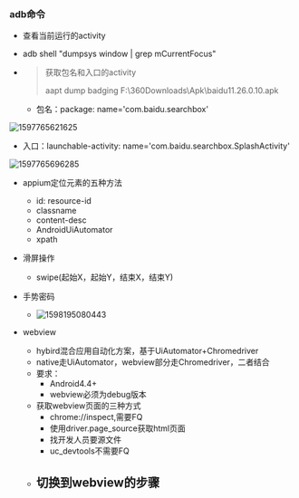 ### adb命令

- 查看当前运行的activity
  
- adb shell "dumpsys window | grep mCurrentFocus"
  
- > 获取包名和入口的activity
  >
  > aapt dump badging F:\360Downloads\Apk\baidu11.26.0.10.apk

  - 包名：package: name='com.baidu.searchbox'

![1597765621625](C:\Users\Mloong\AppData\Roaming\Typora\typora-user-images\1597765621625.png)

- 入口：launchable-activity: name='com.baidu.searchbox.SplashActivity'

![1597765696285](C:\Users\Mloong\AppData\Roaming\Typora\typora-user-images\1597765696285.png)



- appium定位元素的五种方法

  - id: resource-id
  - classname
  - content-desc
  - AndroidUiAutomator
  - xpath

- 滑屏操作
  - swipe(起始X，起始Y，结束X，结束Y)  

- 手势密码
  - ![1598195080443](C:\Users\Mloong\AppData\Roaming\Typora\typora-user-images\1598195080443.png)

- webview
  - hybird混合应用自动化方案，基于UiAutomator+Chromedriver
  - native走UiAutomator，webview部分走Chromedriver，二者结合
  - 要求：
    - Android4.4+
    - webview必须为debug版本
  - 获取webview页面的三种方式
    - chrome://inspect,需要FQ
    - 使用driver.page_source获取html页面
    - 找开发人员要源文件
    - uc_devtools不需要FQ
  - 切换到webview的步骤
    - 

